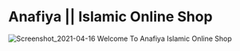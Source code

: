 # Anafiya || Islamic Online Shop


![Screenshot_2021-04-16 Welcome To Anafiya Islamic Online Shop](https://user-images.githubusercontent.com/44552983/115050381-84641c80-9efd-11eb-964a-d3c1598351e9.png)
